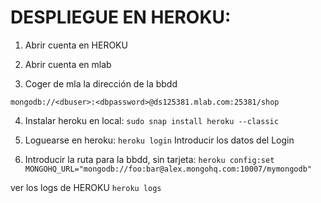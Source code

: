 # DESPLIEGUE EN HEROKU:

1. Abrir cuenta en HEROKU

2. Abrir cuenta en mlab

3. Coger de mla la dirección de la bbdd

```mongodb://<dbuser>:<dbpassword>@ds125381.mlab.com:25381/shop```

4. Instalar heroku en local:
```sudo snap install heroku --classic```

5. Loguearse en heroku:
```heroku login```
Introducir los datos del Login

6. Introducir la ruta para la bbdd, sin tarjeta:
```heroku config:set MONGOHQ_URL="mongodb://foo:bar@alex.mongohq.com:10007/mymongodb"```

ver los logs de HEROKU
```heroku logs```
